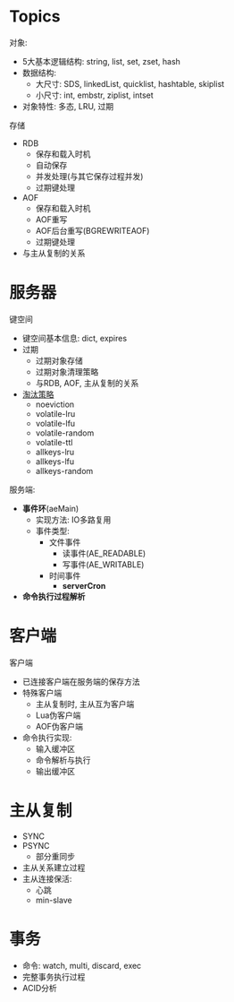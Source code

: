 # Topics

对象:
- 5大基本逻辑结构: string, list, set, zset, hash
- 数据结构: 
    - 大尺寸: SDS, linkedList, quicklist, hashtable, skiplist
    - 小尺寸: int, embstr, ziplist, intset
- 对象特性: 多态, LRU, 过期

存储
- RDB
    - 保存和载入时机
    - 自动保存
    - 并发处理(与其它保存过程并发)
    - 过期键处理
- AOF
    - 保存和载入时机
    - AOF重写
    - AOF后台重写(BGREWRITEAOF)
    - 过期键处理
- 与主从复制的关系


# 服务器

键空间
- 键空间基本信息: dict, expires
- 过期
    - 过期对象存储
    - 过期对象清理策略
    - 与RDB, AOF, 主从复制的关系
- [淘汰策略](https://zhuanlan.zhihu.com/p/91539644)
    - noeviction
    - volatile-lru
    - volatile-lfu
    - volatile-random
    - volatile-ttl
    - allkeys-lru
    - allkeys-lfu
    - allkeys-random

服务端: 
- **事件环**(aeMain)
    - 实现方法: IO多路复用
    - 事件类型: 
        - 文件事件
            - 读事件(AE_READABLE)
            - 写事件(AE_WRITABLE)
        - 时间事件
            - **serverCron**
- **命令执行过程解析**



# 客户端

客户端
- 已连接客户端在服务端的保存方法
- 特殊客户端
    - 主从复制时, 主从互为客户端
    - Lua伪客户端
    - AOF伪客户端
- 命令执行实现: 
    - 输入缓冲区
    - 命令解析与执行
    - 输出缓冲区

# 主从复制
- SYNC
- PSYNC
    - 部分重同步
- 主从关系建立过程
- 主从连接保活: 
    - 心跳
    - min-slave

# 事务
- 命令: watch, multi, discard, exec
- 完整事务执行过程
- ACID分析